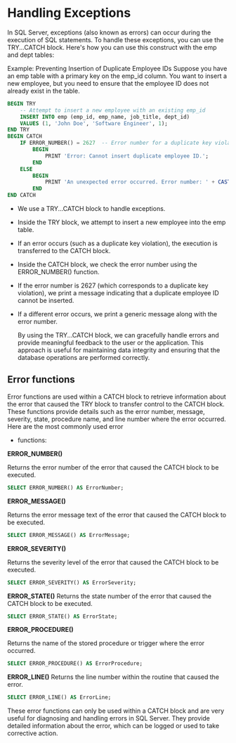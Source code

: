 # Handling Exceptions 
 In SQL Server, exceptions (also known as errors) can occur during the execution of SQL statements. To handle these exceptions, you can use the TRY...CATCH block. Here's how you can use this construct with the emp and dept tables:

Example: Preventing Insertion of Duplicate Employee IDs
Suppose you have an emp table with a primary key on the emp_id column. You want to insert a new employee, but you need to ensure that the employee ID does not already exist in the table.

```sql
BEGIN TRY
    -- Attempt to insert a new employee with an existing emp_id
    INSERT INTO emp (emp_id, emp_name, job_title, dept_id)
    VALUES (1, 'John Doe', 'Software Engineer', 1);
END TRY
BEGIN CATCH
    IF ERROR_NUMBER() = 2627  -- Error number for a duplicate key violation
        BEGIN
            PRINT 'Error: Cannot insert duplicate employee ID.';
        END
    ELSE
        BEGIN
            PRINT 'An unexpected error occurred. Error number: ' + CAST(ERROR_NUMBER() AS VARCHAR);
        END
END CATCH
```

 * We use a TRY...CATCH block to handle exceptions.
 * Inside the TRY block, we attempt to insert a new employee into the emp table.
 * If an error occurs (such as a duplicate key violation), the execution is transferred to the CATCH block.
 * Inside the CATCH block, we check the error number using the ERROR_NUMBER() function.
 * If the error number is 2627 (which corresponds to a duplicate key violation), we print a message indicating that a duplicate employee ID cannot be inserted.
 * If a different error occurs, we print a generic message along with the error number.
 
    By using the TRY...CATCH block, we can gracefully handle errors and provide meaningful feedback to the user or the application. This approach is useful for maintaining  data integrity and ensuring that the database operations are performed correctly.

## Error functions
 Error functions are used within a CATCH block to retrieve information about the error that caused the TRY block to transfer control to the CATCH block. These functions  provide details such as the error number, message, severity, state, procedure name, and line number where the error occurred. Here are the most commonly used error 
* functions:

**ERROR_NUMBER()**

 Returns the error number of the error that caused the CATCH block to be  executed.
```sql
SELECT ERROR_NUMBER() AS ErrorNumber;
```

**ERROR_MESSAGE()**

Returns the error message text of the error that caused the CATCH block to be executed.
``` sql
SELECT ERROR_MESSAGE() AS ErrorMessage;
```

**ERROR_SEVERITY()**

Returns the severity level of the error that caused the CATCH block to be executed.
```sql
SELECT ERROR_SEVERITY() AS ErrorSeverity;
```

**ERROR_STATE()**
Returns the state number of the error that caused the CATCH block to be executed.
```sql
SELECT ERROR_STATE() AS ErrorState;
```
**ERROR_PROCEDURE()**

Returns the name of the stored procedure or trigger where the error occurred.
```sql
SELECT ERROR_PROCEDURE() AS ErrorProcedure;
```

**ERROR_LINE()**
Returns the line number within the routine that caused the error.

```sql
SELECT ERROR_LINE() AS ErrorLine;
```
These error functions can only be used within a CATCH block and are very useful for diagnosing and handling errors in SQL Server. They provide detailed information about the error, which can be logged or used to take corrective action.